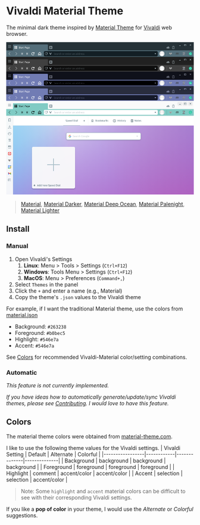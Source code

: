 # Vivaldi Material Theme

The minimal dark theme inspired by [Material Theme][material-web] for [Vivaldi][vivaldi] web browser.

![default-themes][material-cover]

> [Material][material], [Material Darker][material-darker], [Material Deep Ocean][material-deepocean], [Material Palenight][material-palenight], [Material Lighter][material-lighter]

## Install

### Manual

1. Open Vivaldi's Settings
   1. **Linux**: Menu > Tools > Settings (`Ctrl+F12`)
   2. **Windows**: Tools Menu > Settings (`Ctrl+F12`)
   3. **MacOS**: Menu > Preferences (`Command+,`)
2. Select `Themes` in the panel
3. Click the `+` and enter a name (e.g., Material)
4. Copy the theme's `.json` values to the Vivaldi theme

For example, if I want the traditional Material theme, use the colors from [material.json](material.json)

- Background: `#263238`
- Foreground: `#b0bec5`
- Highlight: `#546e7a`
- Accent: `#546e7a`

See [Colors](#colors) for recommended Vivaldi-Material color/setting combinations.

### Automatic

*This feature is not currently implemented.*

*If you have ideas how to automatically generate/update/sync Vivaldi themes, please see [Contributing](#contributing). I would love to have this feature.*

## Colors

The material theme colors were obtained from [material-theme.com](material-theme-colors).

I like to use the following theme values for the Vivaldi settings.
| Vivaldi Setting | Default    | Alternate    | Colorful     |
|-----------------|------------|--------------|--------------|
| Background      | background | background   | background   |
| Foreground      | foreground | foreground   | foreground   |
| Highlight       | comment    | accent/color | accent/color |
| Accent          | selection  | selection    | accent/color |

> Note: Some `highlight` and `accent` material colors can be difficult to see with their corresponding Vivaldi settings.

If you like a **pop of color** in your theme, I would use the *Alternate* or *Colorful* suggestions.

<!-- links -->
[vivaldi]: https://vivaldi.com
[material-web]: https://material-theme.site
[material-theme-colors]: https://material-theme.com/docs/reference/color-palette/
[material-cover]: assets/material-cover.png
[material]: assets/material.png
[material-darker]: assets/material-darker.png
[material-deepocean]: assets/material-deepocean.png
[material-lighter]: assets/material-lighter.png
[material-palenight]: assets/material-palenight.png
